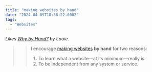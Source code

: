 ```yaml
---
title: "making websites by hand"
date: "2024-04-09T18:38:22.000Z"
tags: 
  - "Websites"
---
```


_Likes [Why by Hand?](https://lmnt.me/blog/why-by-hand.html) by Louie._

> > I encourage [making websites](https://lmnt.me/blog/how-to-make-a-damn-website.html) **by hand** for two reasons:
> > 
> > 1. To learn what a website—at its minimum—really is.
> > 2. To be independent from any system or service.
